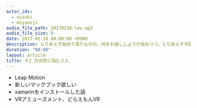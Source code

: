 ```yaml
---
actor_ids:
  - suzuki
  - miyanoji
audio_file_path: 20170218-low.mp3
audio_file_size: 0
date: 2017-02-18 00:00:00 +0900
description: とりあえず始めて見たものの、何をお話ししようか悩みつつ。とりあえず今回は滝口さんはお休みです。
duration: "00:00"
layout: article
title: ＃2 方向性に悩む２人
---
```

* Leap Motion
* 新しいマックブック欲しい
* xamarinをインストールした話
* VRアミューズメント、どらえもんVR



